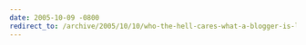 ```yaml
---
date: 2005-10-09 -0800
redirect_to: /archive/2005/10/10/who-the-hell-cares-what-a-blogger-is-listening-to.aspx/
---
```

